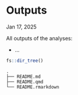 # Outputs
Jan 17, 2025

All outputs of the analyses:

- …

``` r
fs::dir_tree()
```

    .
    ├── README.md
    ├── README.qmd
    └── README.rmarkdown

